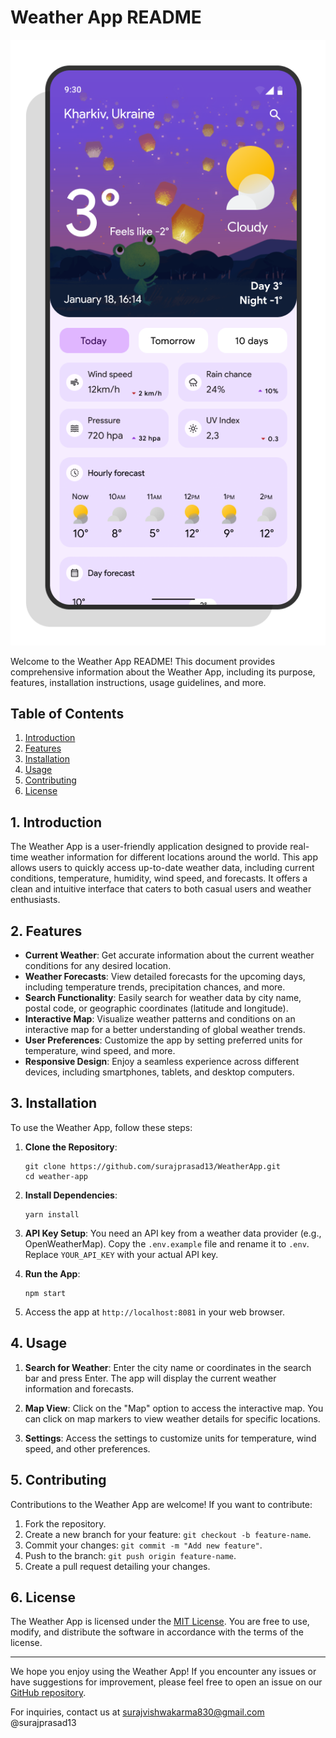 # Weather App README

![Weather App](src/assets/images/WeatherApp.png)

Welcome to the Weather App README! This document provides comprehensive information about the Weather App, including its purpose, features, installation instructions, usage guidelines, and more.

## Table of Contents

1. [Introduction](#introduction)
2. [Features](#features)
3. [Installation](#installation)
4. [Usage](#usage)
5. [Contributing](#contributing)
6. [License](#license)

## 1. Introduction

The Weather App is a user-friendly application designed to provide real-time weather information for different locations around the world. This app allows users to quickly access up-to-date weather data, including current conditions, temperature, humidity, wind speed, and forecasts. It offers a clean and intuitive interface that caters to both casual users and weather enthusiasts.

## 2. Features

- **Current Weather**: Get accurate information about the current weather conditions for any desired location.
- **Weather Forecasts**: View detailed forecasts for the upcoming days, including temperature trends, precipitation chances, and more.
- **Search Functionality**: Easily search for weather data by city name, postal code, or geographic coordinates (latitude and longitude).
- **Interactive Map**: Visualize weather patterns and conditions on an interactive map for a better understanding of global weather trends.
- **User Preferences**: Customize the app by setting preferred units for temperature, wind speed, and more.
- **Responsive Design**: Enjoy a seamless experience across different devices, including smartphones, tablets, and desktop computers.

## 3. Installation

To use the Weather App, follow these steps:

1. **Clone the Repository**:

   ```
   git clone https://github.com/surajprasad13/WeatherApp.git
   cd weather-app
   ```

2. **Install Dependencies**:

   ```
   yarn install
   ```

3. **API Key Setup**:
   You need an API key from a weather data provider (e.g., OpenWeatherMap). Copy the `.env.example` file and rename it to `.env`. Replace `YOUR_API_KEY` with your actual API key.

4. **Run the App**:

   ```
   npm start
   ```

5. Access the app at `http://localhost:8081` in your web browser.

## 4. Usage

1. **Search for Weather**:
   Enter the city name or coordinates in the search bar and press Enter. The app will display the current weather information and forecasts.

2. **Map View**:
   Click on the "Map" option to access the interactive map. You can click on map markers to view weather details for specific locations.

3. **Settings**:
   Access the settings to customize units for temperature, wind speed, and other preferences.

## 5. Contributing

Contributions to the Weather App are welcome! If you want to contribute:

1. Fork the repository.
2. Create a new branch for your feature: `git checkout -b feature-name`.
3. Commit your changes: `git commit -m "Add new feature"`.
4. Push to the branch: `git push origin feature-name`.
5. Create a pull request detailing your changes.

## 6. License

The Weather App is licensed under the [MIT License](LICENSE). You are free to use, modify, and distribute the software in accordance with the terms of the license.

---

We hope you enjoy using the Weather App! If you encounter any issues or have suggestions for improvement, please feel free to open an issue on our [GitHub repository](https://github.com/surajprasad13/WeatherApp).

For inquiries, contact us at surajvishwakarma830@gmail.com
@surajprasad13

